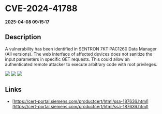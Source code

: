 # CVE-2024-41788

**2025-04-08 09:15:17**

## Description
A vulnerability has been identified in SENTRON 7KT PAC1260 Data Manager (All versions). The web interface of affected devices does not sanitize the input parameters in specific GET requests. This could allow an authenticated remote attacker to execute arbitrary code with root privileges.

![](https://img.shields.io/static/v1?label=Score&message=9.4&color=red)
![](https://img.shields.io/static/v1?label=Severity&message=CRITICAL&color=red)
![](https://img.shields.io/static/v1?label=CWE&message=RCE&color=green)

## Links
- [https://cert-portal.siemens.com/productcert/html/ssa-187636.html](https://cert-portal.siemens.com/productcert/html/ssa-187636.html)
